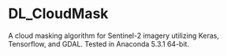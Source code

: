 # DL_CloudMask
A cloud masking algorithm for Sentinel-2 imagery utilizing Keras, Tensorflow, and GDAL.
Tested in Anaconda 5.3.1 64-bit.
